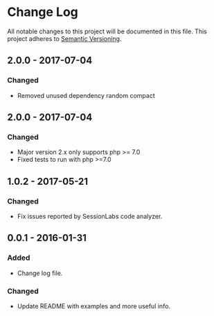 # Change Log
All notable changes to this project will be documented in this file.
This project adheres to [Semantic Versioning](http://semver.org/).

## 2.0.0 - 2017-07-04
### Changed
- Removed unused dependency random compact

## 2.0.0 - 2017-07-04
### Changed
- Major version 2.x only supports php >= 7.0
- Fixed tests to run with php >=7.0

## 1.0.2 - 2017-05-21
### Changed
- Fix issues reported by SessionLabs code analyzer.

## 0.0.1 - 2016-01-31
### Added
- Change log file.

### Changed
- Update README with examples and more useful info.

